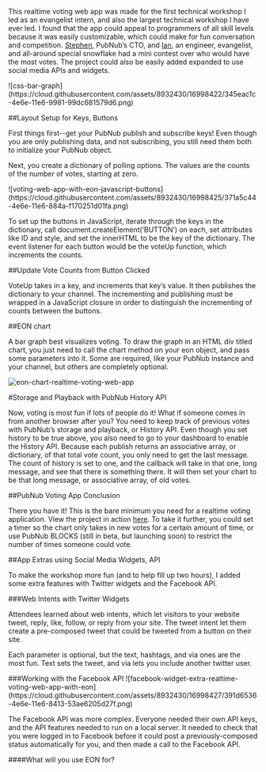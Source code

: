 <p>This realtime voting web app was made for the first technical workshop I led as an evangelist intern, and also the largest technical workshop I have ever led. I found that the app could appeal to programmers of all skill levels because it was easily customizable, which could make for fun conversation and competition. <a href ="https://twitter.com/stephenlb">Stephen</a>, PubNub’s CTO, and <a href = "https://twitter.com/sw1tch">Ian</a>, an engineer, evangelist, and all-around special snowflake had a mini contest over who would have the most votes. The project could also be easily added expanded to use social media APIs and widgets.</p>
![css-bar-graph](https://cloud.githubusercontent.com/assets/8932430/16998422/345eac1c-4e6e-11e6-9981-99dc681579d6.png)

##Layout Setup for Keys, Buttons
<p>First things first--get your PubNub publish and subscribe keys! Even though you are only publishing data, and not subscribing, you still need them both to initialize your PubNub object.
</p>
<p>
Next, you create a dictionary of polling options. The values are the counts of the number of votes, starting at zero.
</p>
![voting-web-app-with-eon-javascript-buttons](https://cloud.githubusercontent.com/assets/8932430/16998425/371a5c44-4e6e-11e6-884a-f170251d01fa.png)
<p>To set up the buttons in JavaScript, iterate through the keys in the dictionary, call document.createElement(‘BUTTON’) on each, set attributes like ID and style, and set the innerHTML to be the key of the dictionary. The event listener for each button would be the voteUp function, which increments the counts.
</p>

##Update Vote Counts from Button Clicked
<p>VoteUp takes in a key, and increments that key’s value. It then publishes the dictionary to your channel. The incrementing and publishing must be wrapped in a JavaScript closure in order to distinguish the incrementing of counts between the buttons.
</p>

##EON chart
<p>
A bar graph best visualizes voting. To draw the graph in an HTML div titled chart, you just need to call the chart method on your eon object, and pass some parameters into it. Some are required, like your PubNub instance and your channel, but others are completely optional. </p>

![eon-chart-realtime-voting-web-app](https://cloud.githubusercontent.com/assets/8932430/16998415/2dc785a4-4e6e-11e6-85b3-d961c7ba47be.png)

#Storage and Playback with PubNub History API
<p>
Now, voting is most fun if lots of people do it! What if someone comes in from another browser after you? You need to keep track of previous votes with PubNub’s storage and playback, or History API. Even though you set history to be true above, you also need to go to your dashboard to enable the History API. Because each publish returns an associative array, or dictionary, of that total vote count, you only need to get the last message. The count of history is set to one, and the callback will take in that one, long message, and see that there is something there. It will then set your chart to be that long message, or associative array, of old votes. 
</p>

##PubNub Voting App Conclusion
<p>
There you have it! This is the bare minimum you need for a realtime voting application. View the project in action <a href = "http://pubnub.github.io/eon-chart/examples/votes.html"> here</a>. To take it further, you could set a timer so the chart only takes in new votes for a certain amount of time, or use PubNub BLOCKS (still in beta, but launching soon) to restrict the number of times someone could vote.
</p>

##App Extras using Social Media Widgets, API
<p>
To make the workshop more fun (and to help fill up two hours), I added some extra features with Twitter widgets and the Facebook API. 
</p>
###Web Intents with Twitter Widgets
<p>
Attendees learned about web intents, which let visitors to your website tweet, reply, like, follow, or reply from your site. The tweet intent let them create a pre-composed tweet that could be tweeted from a button on their site. 
</p>
<p>
Each parameter is optional, but the text, hashtags, and via ones are the most fun. Text sets the tweet, and via lets you include another twitter user. 
</p>
###Working with the Facebook API
![facebook-widget-extra-realtime-voting-web-app-with-eon](https://cloud.githubusercontent.com/assets/8932430/16998427/391d6536-4e6e-11e6-8413-53ae6205d27f.png)
<p>
The Facebook API was more complex. Everyone needed their own API keys, and the API features needed to run on a local server. It needed to check that you were logged in to Facebook before it could post a previously-composed status automatically for you, and then made a call to the Facebook API. 
</p>
####What will you use EON for?
